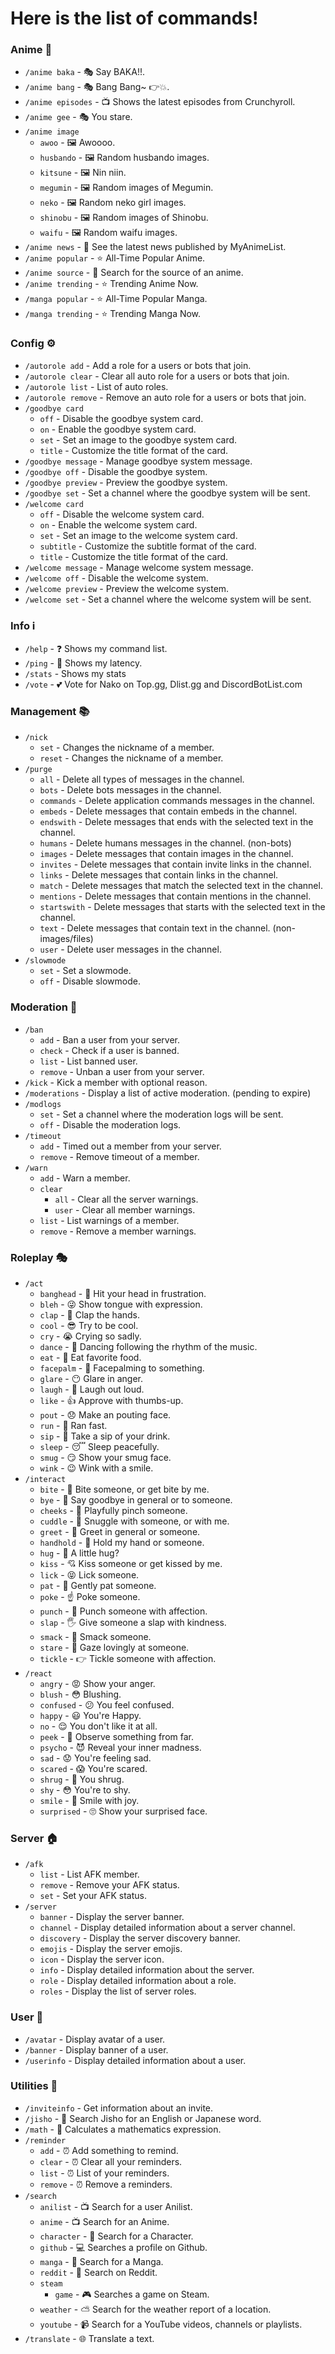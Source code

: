 # Here is the list of commands!

### Anime 🎌

- `/anime baka` - 🎭 Say BAKA!!.
- `/anime bang` - 🎭 Bang Bang~ 👉💥.
- `/anime episodes` - 📺 Shows the latest episodes from Crunchyroll.
- `/anime gee` - 🎭 You stare.
- `/anime image`
  - `awoo` - 🖼 Awoooo.
  - `husbando` - 🖼 Random husbando images.
  - `kitsune` - 🖼 Nin niin.
  - `megumin` - 🖼 Random images of Megumin.
  - `neko` - 🖼 Random neko girl images.
  - `shinobu` - 🖼 Random images of Shinobu.
  - `waifu` - 🖼 Random waifu images.
- `/anime news` - 📰 See the latest news published by MyAnimeList.
- `/anime popular` - ⭐ All-Time Popular Anime.
- `/anime source` - 🔎 Search for the source of an anime.
- `/anime trending` - ⭐ Trending Anime Now.
- `/manga popular` - ⭐ All-Time Popular Manga.
- `/manga trending` - ⭐ Trending Manga Now.

### Config ⚙

- `/autorole add` - Add a role for a users or bots that join.
- `/autorole clear` - Clear all auto role for a users or bots that join.
- `/autorole list` - List of auto roles.
- `/autorole remove` - Remove an auto role for a users or bots that join.
- `/goodbye card`
  - `off` - Disable the goodbye system card.
  - `on` - Enable the goodbye system card.
  - `set` - Set an image to the goodbye system card.
  - `title` - Customize the title format of the card.
- `/goodbye message` - Manage goodbye system message.
- `/goodbye off` - Disable the goodbye system.
- `/goodbye preview` - Preview the goodbye system.
- `/goodbye set` - Set a channel where the goodbye system will be sent.
- `/welcome card`
  - `off` - Disable the welcome system card.
  - `on` - Enable the welcome system card.
  - `set` - Set an image to the welcome system card.
  - `subtitle` - Customize the subtitle format of the card.
  - `title` - Customize the title format of the card.
- `/welcome message` - Manage welcome system message.
- `/welcome off` - Disable the welcome system.
- `/welcome preview` - Preview the welcome system.
- `/welcome set` - Set a channel where the welcome system will be sent.

### Info ℹ️

- `/help` - ❓ Shows my command list.
- `/ping` - 🏓 Shows my latency.
- `/stats` - Shows my stats
- `/vote` - 💕 Vote for Nako on Top.gg, Dlist.gg and DiscordBotList.com

### Management 📚

- `/nick`
  - `set` - Changes the nickname of a member.
  - `reset` - Changes the nickname of a member.
- `/purge`
  - `all` - Delete all types of messages in the channel.
  - `bots` - Delete bots messages in the channel.
  - `commands` - Delete application commands messages in the channel.
  - `embeds` - Delete messages that contain embeds in the channel.
  - `endswith` - Delete messages that ends with the selected text in the channel.
  - `humans` - Delete humans messages in the channel. (non-bots)
  - `images` - Delete messages that contain images in the channel.
  - `invites` - Delete messages that contain invite links in the channel.
  - `links` - Delete messages that contain links in the channel.
  - `match` - Delete messages that match the selected text in the channel.
  - `mentions` - Delete messages that contain mentions in the channel.
  - `startswith` - Delete messages that starts with the selected text in the channel.
  - `text` - Delete messages that contain text in the channel. (non-images/files)
  - `user` - Delete user messages in the channel.
- `/slowmode`
  - `set` - Set a slowmode.
  - `off` - Disable slowmode.

### Moderation 🔨

- `/ban`
  - `add` - Ban a user from your server.
  - `check` - Check if a user is banned.
  - `list` - List banned user.
  - `remove` - Unban a user from your server.
- `/kick` - Kick a member with optional reason.
- `/moderations` - Display a list of active moderation. (pending to expire)
- `/modlogs`
  - `set` - Set a channel where the moderation logs will be sent.
  - `off` - Disable the moderation logs.
- `/timeout`
  - `add` - Timed out a member from your server.
  - `remove` - Remove timeout of a member.
- `/warn`
  - `add` - Warn a member.
  - `clear`
    - `all` - Clear all the server warnings.
    - `user` - Clear all member warnings.
  - `list` - List warnings of a member.
  - `remove` - Remove a member warnings.

### Roleplay 🎭

- `/act`
  - `banghead` - 🤯 Hit your head in frustration.
  - `bleh` - 😜 Show tongue with expression.
  - `clap` - 👏 Clap the hands.
  - `cool` - 😎 Try to be cool.
  - `cry` - 😭 Crying so sadly.
  - `dance` - 💃 Dancing following the rhythm of the music.
  - `eat` - 🍕 Eat favorite food.
  - `facepalm` - 🤦‍ Facepalming to something.
  - `glare` - 😶 Glare in anger.
  - `laugh` - 🤣 Laugh out loud.
  - `like` - 👍 Approve with thumbs-up.
  - `pout` - 😞 Make an pouting face.
  - `run` - 🏃‍ Ran fast.
  - `sip` - 🍺 Take a sip of your drink.
  - `sleep` - 😴 Sleep peacefully.
  - `smug` - 😏 Show your smug face.
  - `wink` - 😉 Wink with a smile.
- `/interact`
  - `bite` - 😬 Bite someone, or get bite by me.
  - `bye` - 👋 Say goodbye in general or to someone.
  - `cheeks` - 🤏 Playfully pinch someone.
  - `cuddle` - 🤗 Snuggle with someone, or with me.
  - `greet` - 👋 Greet in general or someone.
  - `handhold` - 👭 Hold my hand or someone.
  - `hug` - 🤗 A little hug?
  - `kiss` - 💘 Kiss someone or get kissed by me.
  - `lick` - 😝 Lick someone.
  - `pat` - 🤚 Gently pat someone.
  - `poke` - ☝ Poke someone.
  - `punch` - 👊 Punch someone with affection.
  - `slap` - 🖐 Give someone a slap with kindness.
  - `smack` - 🤯 Smack someone.
  - `stare` - 👀 Gaze lovingly at someone.
  - `tickle` - 👉 Tickle someone with affection.
- `/react`
  - `angry` - 😡 Show your anger.
  - `blush` - 😳 Blushing.
  - `confused` - 😕 You feel confused.
  - `happy` - 😃 You're Happy.
  - `no` - 😌 You don't like it at all.
  - `peek` - 👀 Observe something from far.
  - `psycho` - 😈 Reveal your inner madness.
  - `sad` - 😟 You're feeling sad.
  - `scared` - 😱 You're scared.
  - `shrug` - 🤷 You shrug.
  - `shy` - 😳 You're to shy.
  - `smile` - 🙂 Smile with joy.
  - `surprised` - 🙄 Show your surprised face.

### Server 🏠

- `/afk`
  - `list` - List AFK member.
  - `remove` - Remove your AFK status.
  - `set` - Set your AFK status.
- `/server`
  - `banner` - Display the server banner.
  - `channel` - Display detailed information about a server channel.
  - `discovery` - Display the server discovery banner.
  - `emojis` - Display the server emojis.
  - `icon` - Display the server icon.
  - `info` - Display detailed information about the server.
  - `role` - Display detailed information about a role.
  - `roles` - Display the list of server roles.

### User 👤

- `/avatar` - Display avatar of a user.
- `/banner` - Display banner of a user.
- `/userinfo` - Display detailed information about a user.

### Utilities 🔧

- `/inviteinfo` - Get information about an invite.
- `/jisho` - 📖 Search Jisho for an English or Japanese word.
- `/math` - 🧮 Calculates a mathematics expression.
- `/reminder`
  - `add` - ⏰ Add something to remind.
  - `clear` - ⏰ Clear all your reminders.
  - `list` - ⏰ List of your reminders.
  - `remove` - ⏰ Remove a reminders.
- `/search`
  - `anilist` - 📺 Search for a user Anilist.
  - `anime` - 📺 Search for an Anime.
  - `character` - 👤 Search for a Character.
  - `github` - 💻 Searches a profile on Github.
  - `manga` - 📖 Search for a Manga.
  - `reddit` - 📰 Search on Reddit.
  - `steam`
    - `game` - 🎮 Searches a game on Steam.
  - `weather` - ⛅ Search for the weather report of a location.
  - `youtube` - 📹 Search for a YouTube videos, channels or playlists.
- `/translate` - 🌐 Translate a text.
